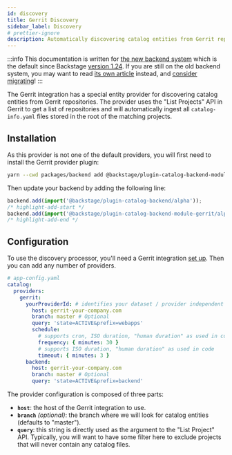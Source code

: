```yaml
---
id: discovery
title: Gerrit Discovery
sidebar_label: Discovery
# prettier-ignore
description: Automatically discovering catalog entities from Gerrit repositories
---
```


:::info
This documentation is written for [the new backend system](../../backend-system/index.md) which is the default since Backstage [version 1.24](../../releases/v1.24.0.md). If you are still on the old backend system, you may want to read [its own article](./discovery--old.md) instead, and [consider migrating](../../backend-system/building-backends/08-migrating.md)!
:::

The Gerrit integration has a special entity provider for discovering catalog entities
from Gerrit repositories. The provider uses the "List Projects" API in Gerrit to get
a list of repositories and will automatically ingest all `catalog-info.yaml` files
stored in the root of the matching projects.

## Installation

As this provider is not one of the default providers, you will first need to install
the Gerrit provider plugin:

```bash title="From your Backstage root directory"
yarn --cwd packages/backend add @backstage/plugin-catalog-backend-module-gerrit
```

Then update your backend by adding the following line:

```ts title="packages/backend/src/index.ts"
backend.add(import('@backstage/plugin-catalog-backend/alpha'));
/* highlight-add-start */
backend.add(import('@backstage/plugin-catalog-backend-module-gerrit/alpha'));
/* highlight-add-end */
```

## Configuration

To use the discovery processor, you'll need a Gerrit integration
[set up](locations.md). Then you can add any number of providers.

```yaml
# app-config.yaml
catalog:
  providers:
    gerrit:
      yourProviderId: # identifies your dataset / provider independent of config changes
        host: gerrit-your-company.com
        branch: master # Optional
        query: 'state=ACTIVE&prefix=webapps'
        schedule:
          # supports cron, ISO duration, "human duration" as used in code
          frequency: { minutes: 30 }
          # supports ISO duration, "human duration" as used in code
          timeout: { minutes: 3 }
      backend:
        host: gerrit-your-company.com
        branch: master # Optional
        query: 'state=ACTIVE&prefix=backend'
```

The provider configuration is composed of three parts:

- **`host`**: the host of the Gerrit integration to use.
- **`branch`** _(optional)_: the branch where we will look for catalog entities (defaults to "master").
- **`query`**: this string is directly used as the argument to the "List Project" API.
  Typically, you will want to have some filter here to exclude projects that will
  never contain any catalog files.
